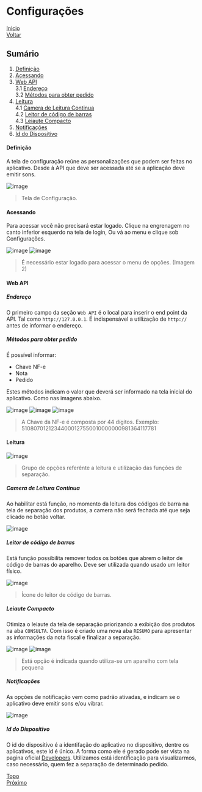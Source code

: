 # Configurações

[Inicio](https://github.com/peedroca/documentations/blob/master/Pick%20'n'%20Go/home.md#pick-n-go) </br>
[Voltar](https://github.com/peedroca/documentations/blob/master/Pick%20'n'%20Go/changelog.md#changelog)

## Sumário

1. [Definição](#defini%C3%A7%C3%A3o)
2. [Acessando](#acessando)
3. [Web API](#web-api) <br>
3.1 [Endereço](#endere%C3%A7o) <br>
3.2 [Métodos para obter pedido](#m%C3%A9todos-para-obter-pedido)
4. [Leitura](#leitura) <br>
4.1 [Camera de Leitura Continua](#camera-de-leitura-continua) <br>
4.2 [Leitor de código de barras](#leitor-de-c%C3%B3digo-de-barras) <br>
4.3 [Leiaute Compacto](#leiaute-compacto)
5. [Notificações](#notifica%C3%A7%C3%B5es)
6. [Id do Dispositivo](#id-do-dispositivo)

#### Definição

A tela de configuração reúne as personalizações que podem ser feitas no aplicativo. Desde à API que deve ser acessada até se a aplicação deve emitir sons.

![image](http://hunes.com.br/imagens/mobile/pickngo/004.png)
> Tela de Configuração.

#### Acessando

Para acessar você não precisará estar logado. Clique na engrenagem no canto inferior esquerdo na tela de login, Ou vá ao menu e clique sob Configurações.

![image](http://hunes.com.br/imagens/mobile/pickngo/005.png)
![image](http://hunes.com.br/imagens/mobile/pickngo/003.png)

> É necessário estar logado para acessar o menu de opções. (Imagem 2)

#### Web API

##### Endereço

O primeiro campo da seção `Web API` é o local para inserir o end point da API. Tal como `http://127.0.0.1`. É indispensável a utilização de `http://` antes de informar o endereço.

##### Métodos para obter pedido

É possível informar:

- Chave NF-e 
- Nota 
- Pedido

Estes métodos indicam o valor que deverá ser informado na tela inicial do aplicativo. Como nas imagens abaixo.

![image](http://hunes.com.br/imagens/mobile/pickngo/006.png)
![image](http://hunes.com.br/imagens/mobile/pickngo/007.png)
![image](http://hunes.com.br/imagens/mobile/pickngo/008.png)

> A Chave da NF-e é composta por 44 dígitos. Exemplo:
> 51080701212344000127550010000000981364117781

#### Leitura

![image](http://hunes.com.br/imagens/mobile/pickngo/009.png)
> Grupo de opções referênte a leitura e utilização das funções de separação.

##### Camera de Leitura Continua

Ao habilitar está função, no momento da leitura dos códigos de barra na tela de separação dos produtos, a camera não será fechada até que seja clicado no botão voltar.

![image](http://hunes.com.br/imagens/mobile/pickngo/010.png)

##### Leitor de código de barras

Está função possibilita remover todos os botões que abrem o leitor de código de barras do aparelho. Deve ser utilizada quando usado um leitor físico.

![image](http://hunes.com.br/imagens/mobile/pickngo/011.png)
> Ícone do leitor de código de barras.

##### Leiaute Compacto

Otimiza o leiaute da tela de separação priorizando a exibição dos produtos na aba `CONSULTA`. Com isso é criado uma nova aba `RESUMO` para apresentar as informações da nota fiscal e finalizar a separação.

![image](http://hunes.com.br/imagens/mobile/pickngo/013.png)
![image](http://hunes.com.br/imagens/mobile/pickngo/012.png)

> Está opção é indicada quando utiliza-se um aparelho com tela pequena

##### Notificações

As opções de notificação vem como padrão ativadas, e indicam se o aplicativo deve emitir sons e/ou vibrar.

![image](http://hunes.com.br/imagens/mobile/pickngo/014.png)

##### Id do Dispositivo

O id do dispositivo é a identifação do aplicativo no dispositivo, dentre os aplicativos, este id é único. A forma como ele é gerado pode ser vista na pagina oficial [Developers](https://developer.android.com/reference/android/provider/Settings.Secure.html#ANDROID_ID).
Utilizamos está identificação para visualizarmos, caso necessário, quem fez a separação de determinado pedido.

[Topo](#configura%C3%A7%C3%B5es) </br>
[Próximo](https://github.com/peedroca/documentations/blob/master/Pick%20'n'%20Go/login.md#login)
